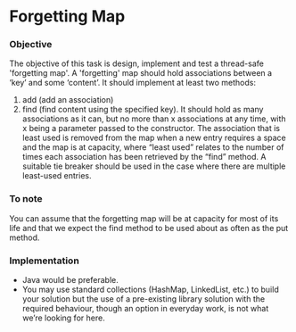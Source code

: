 # Forgetting Map

### Objective

The objective of this task is design, implement and test a thread-safe 'forgetting map'.
A 'forgetting' map should hold associations between a ‘key’ and some ‘content’. It should implement at least two methods:
1. add (add an association)
2. find (find content using the specified key).
It should hold as many associations as it can, but no more than x associations at any time, with x being a parameter passed to the constructor. The
association that is least used is removed from the map when a new entry requires a space and the map is at capacity, where “least used” relates to the
number of times each association has been retrieved by the “find” method. A suitable tie breaker should be used in the case where there are multiple
least-used entries.

### To note
You can assume that the forgetting map will be at capacity for most of its life and that we expect the find method to be used about as often as the put
method.


### Implementation
* Java would be preferable.
* You may use standard collections (HashMap, LinkedList, etc.) to build your solution but the use of a pre-existing library solution with the
required behaviour, though an option in everyday work, is not what we’re looking for here.

